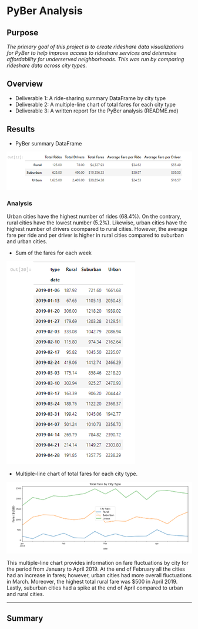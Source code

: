# PyBer Analysis

## Purpose

*The primary goal of this project is to create rideshare data visualizations for PyBer to help improve access to rideshare services and determine affordability for underserved neighborhoods. This was run by comparing rideshare data across city types.* 

## Overview

- Deliverable 1: A ride-sharing summary DataFrame by city type
- Deliverable 2: A multiple-line chart of total fares for each city type
- Deliverable 3: A written report for the PyBer analysis (README.md)


## Results

- PyBer summary DataFrame

![](Image_1.png)

### Analysis

Urban cities have the highest number of rides (68.4%). On the contrary, rural cities have the lowest number (5.2%). Likewise, urban cities have the highest number of drivers coompared to rural cities. However, the average fare per ride and per driver is higher in rural cities compared to suburban and urban cities. 

- Sum of the fares for each week

![](Image_2.png)

- Multiple-line chart of total fares for each city type.

![](Image_3.png)

This multiple-line chart provides information on fare fluctuations by city for the period from January to April 2019. At the end of February all the cities had an increase in fares; however, urban cities had more overall fluctuations in March. Moreover, the highest total rural fare was $500 in April 2019. Lastly, suburban cities had a spike at the end of April compared to urban and rural cities.

***

## Summary










